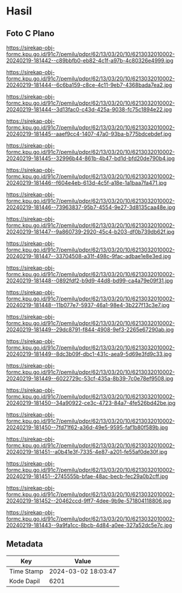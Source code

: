 # Hasil

## Foto C Plano

https://sirekap-obj-formc.kpu.go.id/91c7/pemilu/pdpr/62/13/03/20/10/6213032010002-20240219-181442--c89bbfb0-eb82-4c1f-a97b-4c80326e4999.jpg

https://sirekap-obj-formc.kpu.go.id/91c7/pemilu/pdpr/62/13/03/20/10/6213032010002-20240219-181444--6c6ba159-c8ce-4c11-9eb7-4368bada7ea2.jpg

https://sirekap-obj-formc.kpu.go.id/91c7/pemilu/pdpr/62/13/03/20/10/6213032010002-20240219-181444--3d13fac0-c43d-425a-9038-fc75c1894e22.jpg

https://sirekap-obj-formc.kpu.go.id/91c7/pemilu/pdpr/62/13/03/20/10/6213032010002-20240219-181445--aaef9cc4-1407-47a0-93ba-b775bdcebdef.jpg

https://sirekap-obj-formc.kpu.go.id/91c7/pemilu/pdpr/62/13/03/20/10/6213032010002-20240219-181445--32996b44-861b-4b47-bd1d-bfd20de790b4.jpg

https://sirekap-obj-formc.kpu.go.id/91c7/pemilu/pdpr/62/13/03/20/10/6213032010002-20240219-181446--f604e4eb-613d-4c5f-a18e-1a1baa7fa471.jpg

https://sirekap-obj-formc.kpu.go.id/91c7/pemilu/pdpr/62/13/03/20/10/6213032010002-20240219-181446--73963837-95b7-4554-9e27-3d8135caa48e.jpg

https://sirekap-obj-formc.kpu.go.id/91c7/pemilu/pdpr/62/13/03/20/10/6213032010002-20240219-181447--9a860739-2920-45c4-b203-df0b739db62f.jpg

https://sirekap-obj-formc.kpu.go.id/91c7/pemilu/pdpr/62/13/03/20/10/6213032010002-20240219-181447--33704508-a31f-498c-9fac-adbae1e8e3ed.jpg

https://sirekap-obj-formc.kpu.go.id/91c7/pemilu/pdpr/62/13/03/20/10/6213032010002-20240219-181448--0892fdf2-b9d9-44d8-bd99-ca4a79e09f31.jpg

https://sirekap-obj-formc.kpu.go.id/91c7/pemilu/pdpr/62/13/03/20/10/6213032010002-20240219-181448--11b077e7-5937-46a1-98e4-3b227f13c3e7.jpg

https://sirekap-obj-formc.kpu.go.id/91c7/pemilu/pdpr/62/13/03/20/10/6213032010002-20240219-181449--29dc8791-f844-4908-9ef3-2265e67290ab.jpg

https://sirekap-obj-formc.kpu.go.id/91c7/pemilu/pdpr/62/13/03/20/10/6213032010002-20240219-181449--8dc3b09f-dbc1-431c-aea9-5d69e3fd9c33.jpg

https://sirekap-obj-formc.kpu.go.id/91c7/pemilu/pdpr/62/13/03/20/10/6213032010002-20240219-181449--6022729c-53cf-435a-8b39-7c0e78ef9508.jpg

https://sirekap-obj-formc.kpu.go.id/91c7/pemilu/pdpr/62/13/03/20/10/6213032010002-20240219-181450--34a90922-ce3c-4723-84a7-4fe526bd42be.jpg

https://sirekap-obj-formc.kpu.go.id/91c7/pemilu/pdpr/62/13/03/20/10/6213032010002-20240219-181450--7fd71f62-a36d-49e5-9595-faf1b80f589b.jpg

https://sirekap-obj-formc.kpu.go.id/91c7/pemilu/pdpr/62/13/03/20/10/6213032010002-20240219-181451--a0b41e3f-7335-4e87-a201-fe55af0de30f.jpg

https://sirekap-obj-formc.kpu.go.id/91c7/pemilu/pdpr/62/13/03/20/10/6213032010002-20240219-181451--2745555b-bfae-48ac-becb-fec29a0b2cff.jpg

https://sirekap-obj-formc.kpu.go.id/91c7/pemilu/pdpr/62/13/03/20/10/6213032010002-20240219-181452--20462ccd-9ff7-4dee-9b9e-571804118806.jpg

https://sirekap-obj-formc.kpu.go.id/91c7/pemilu/pdpr/62/13/03/20/10/6213032010002-20240219-181443--9a9fa1cc-8bcb-4d84-a0ee-327a52dc5e7c.jpg


## Metadata

| Key        | Value               |
| ---------- | ------------------- |
| Time Stamp | 2024-03-02 18:03:47 |
| Kode Dapil | 6201                |



